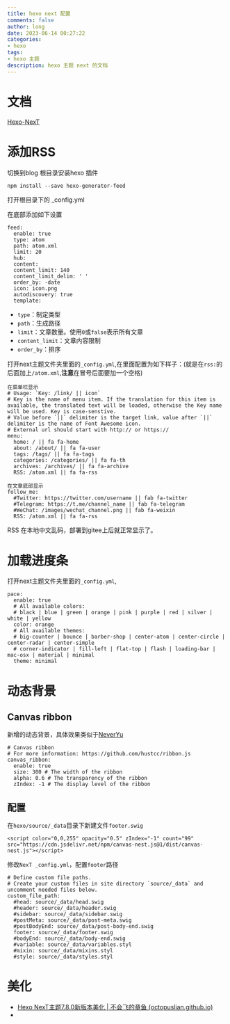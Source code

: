 ```yaml
---
title: hexo next 配置
comments: false
author: long
date: 2023-06-14 00:27:22
categories:
- hexo
tags:
- hexo 主题
description: hexo 主题 next 的文档
---
```


# 文档

[Hexo-NexT](https://hexo-next.readthedocs.io/zh_CN/latest/)



# 添加RSS

切换到blog 根目录安装hexo 插件

```
npm install --save hexo-generator-feed
```

打开根目录下的 _config.yml 

在底部添加如下设置

```
feed:
  enable: true
  type: atom
  path: atom.xml
  limit: 20
  hub:
  content:
  content_limit: 140
  content_limit_delim: ' '
  order_by: -date
  icon: icon.png
  autodiscovery: true
  template:
```

- `type`：制定类型
- `path`：生成路径
- `limit`：文章数量。使用`0`或`false`表示所有文章
- `content_limit`：文章内容限制
- `order_by`：排序

打开next主题文件夹里面的`_config.yml`,在里面配置为如下样子：(就是在`rss:`的后面加上`/atom.xml`,**注意**在冒号后面要加一个空格)

```
在菜单栏显示
# Usage: `Key: /link/ || icon`
# Key is the name of menu item. If the translation for this item is available, the translated text will be loaded, otherwise the Key name will be used. Key is case-senstive.
# Value before `||` delimiter is the target link, value after `||` delimiter is the name of Font Awesome icon.
# External url should start with http:// or https://
menu:
  home: / || fa fa-home
  about: /about/ || fa fa-user
  tags: /tags/ || fa fa-tags
  categories: /categories/ || fa fa-th
  archives: /archives/ || fa fa-archive
  RSS: /atom.xml || fa fa-rss
  
在文章底部显示
follow_me:
  #Twitter: https://twitter.com/username || fab fa-twitter
  #Telegram: https://t.me/channel_name || fab fa-telegram
  #WeChat: /images/wechat_channel.png || fab fa-weixin
  RSS: /atom.xml || fa fa-rss
```

RSS 在本地中文乱码，部署到gitee上后就正常显示了。

# 加载进度条

打开next主题文件夹里面的`_config.yml`,

```
pace:
  enable: true
  # All available colors:
  # black | blue | green | orange | pink | purple | red | silver | white | yellow
  color: orange
  # All available themes:
  # big-counter | bounce | barber-shop | center-atom | center-circle | center-radar | center-simple
  # corner-indicator | fill-left | flat-top | flash | loading-bar | mac-osx | material | minimal
  theme: minimal
```

# 动态背景

## Canvas ribbon

新增的动态背景，具体效果类似于[NeverYu](https://neveryu.github.io/neveryu/)

```
# Canvas ribbon
# For more information: https://github.com/hustcc/ribbon.js
canvas_ribbon:
  enable: true
  size: 300 # The width of the ribbon
  alpha: 0.6 # The transparency of the ribbon
  zIndex: -1 # The display level of the ribbon
```

## 配置

在`hexo/source/_data`目录下新建文件`footer.swig`

```
<script color="0,0,255" opacity="0.5" zIndex="-1" count="99" src="https://cdn.jsdelivr.net/npm/canvas-nest.js@1/dist/canvas-nest.js"></script>
```

修改`NexT _config.yml`，配置`footer`路径

```
# Define custom file paths.
# Create your custom files in site directory `source/_data` and uncomment needed files below.
custom_file_path:
  #head: source/_data/head.swig
  #header: source/_data/header.swig
  #sidebar: source/_data/sidebar.swig
  #postMeta: source/_data/post-meta.swig
  #postBodyEnd: source/_data/post-body-end.swig
  footer: source/_data/footer.swig
  #bodyEnd: source/_data/body-end.swig
  #variable: source/_data/variables.styl
  #mixin: source/_data/mixins.styl
  #style: source/_data/styles.styl
```

# 美化

- [Hexo NexT主题7.8.0新版本美化 | 不会飞的章鱼 (octopuslian.github.io)](https://octopuslian.github.io/2022/04/27/hexo-next-7-8-0-theme-beautify/)
- 